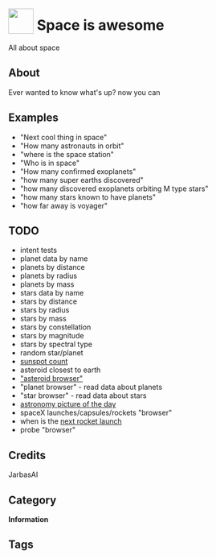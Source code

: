 # <img src='https://rawgithub.com/FortAwesome/Font-Awesome/master/advanced-options/raw-svg/solid/user-astronaut.svg' card_color='#40DBB0' width='50' height='50' style='vertical-align:bottom'/> Space is awesome

All about space

## About 

Ever wanted to know what's up? now you can

## Examples 
 - "Next cool thing in space"
 - "How many astronauts in orbit"
 - "where is the space station"
 - "Who is in space"
 - "How many confirmed exoplanets"
 - "how many super earths discovered"
 - "how many discovered exoplanets orbiting M type stars"
 - "how many stars known to have planets"
 - "how far away is voyager"
 
## TODO
- intent tests
- planet data by name
- planets by distance
- planets by radius
- planets by mass
- stars data by name
- stars by distance
- stars by radius
- stars by mass
- stars by constellation
- stars by magnitude
- stars by spectral type
- random star/planet
- [sunspot count](https://github.com/BoatrightTBC/sunspots)
- asteroid closest to earth
- ["asteroid browser"](https://github.com/JarbasAI/ZZZ-near-earth-object-tracking-skill)
- "planet browser" - read data about planets
- "star browser" - read data about stars
- [astronomy picture of the day](https://github.com/JarbasAI/ZZZ-astronomy-picture-of-the-day-skill)
- spaceX launches/capsules/rockets "browser"
- when is the [next rocket launch](https://github.com/marksev1/Mycroft-SpaceLaunch-Skill)
- probe "browser"

## Credits 
JarbasAI

## Category
**Information**

## Tags
